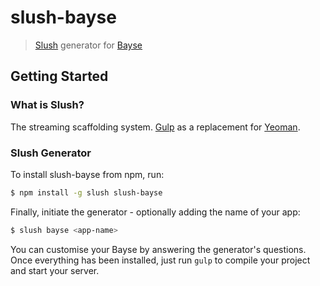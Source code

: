 # slush-bayse

> [Slush](http://slushjs.github.io/) generator for [Bayse](https://github.com/lukehedger/bayse)

## Getting Started

### What is Slush?

The streaming scaffolding system. [Gulp](http://gulpjs.com/) as a replacement for [Yeoman](http://yeoman.io/).

### Slush Generator

To install slush-bayse from npm, run:

```bash
$ npm install -g slush slush-bayse
```

Finally, initiate the generator - optionally adding the name of your app:

```bash
$ slush bayse <app-name>
```

You can customise your Bayse by answering the generator's questions. Once everything has been installed, just run `gulp` to compile your project and start your server.